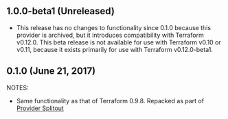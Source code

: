 ## 1.0.0-beta1 (Unreleased)

* This release has no changes to functionality since 0.1.0 because this provider is archived, but it introduces compatibility with Terraform v0.12.0. This beta release is not available for use with Terraform v0.10 or v0.11, because it exists primarily for use with Terraform v0.12.0-beta1.

## 0.1.0 (June 21, 2017)

NOTES:

* Same functionality as that of Terraform 0.9.8. Repacked as part of [Provider Splitout](https://www.hashicorp.com/blog/upcoming-provider-changes-in-terraform-0-10/)
